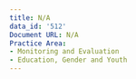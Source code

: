 ```yaml
---
title: N/A
data_id: '512'
Document URL: N/A
Practice Area:
- Monitoring and Evaluation
- Education, Gender and Youth
---
```


